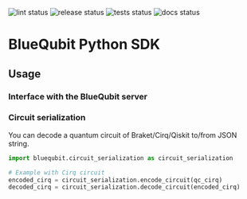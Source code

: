 ![lint status](https://github.com/BlueQubitDev/bluequbit-python-sdk/actions/workflows/lint.yml/badge.svg) ![release status](https://github.com/BlueQubitDev/bluequbit-python-sdk/actions/workflows/release.yml/badge.svg) ![tests status](https://github.com/BlueQubitDev/bluequbit-python-sdk/actions/workflows/tests.yml/badge.svg) ![docs status](https://github.com/BlueQubitDev/bluequbit-python-sdk/actions/workflows/deploy_docs.yml/badge.svg)


# BlueQubit Python SDK

## Usage

### Interface with the BlueQubit server

### Circuit serialization

You can decode a quantum circuit of Braket/Cirq/Qiskit to/from JSON string.

```python
import bluequbit.circuit_serialization as circuit_serialization

# Example with Cirq circuit
encoded_cirq = circuit_serialization.encode_circuit(qc_cirq)
decoded_cirq = circuit_serialization.decode_circuit(encoded_cirq)
```
